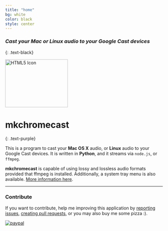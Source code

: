 ```yaml
---
title: "home"
bg: white
color: black
style: center
---
```


### *Cast your Mac or Linux audio to your Google Cast devices*
{: .text-black}

<img src="https://raw.githubusercontent.com/muammar/mkchromecast/master/images/google.png" alt="HTML5 Icon" style="width:200px;height:153px;">

# mkchromecast
{: .text-purple}

This is a program to cast your **Mac OS X** audio, or **Linux** audio to your
Google Cast devices.  It is written in **Python**, and it streams via
`node.js`, or `ffmpeg`.

**mkchromecast** is capable of using lossy and lossless audio formats provided
that ffmpeg is installed. Additionally, a system tray menu is also available.
[More information here](https://github.com/muammar/mkchromecast/).

---------------------------------------

### Contribute

If you want to contribute, help me improving this application by [reporting
issues](https://github.com/muammar/mkchromecast/issues), [creating pull
requests](https://github.com/muammar/mkchromecast/pulls), or you may also buy
me some pizza :).

[![paypal](https://www.paypalobjects.com/en_US/i/btn/btn_donateCC_LG.gif)](https://www.paypal.com/cgi-bin/webscr?cmd=_s-xclick&hosted_button_id=JQGD4UXPBS96U)
